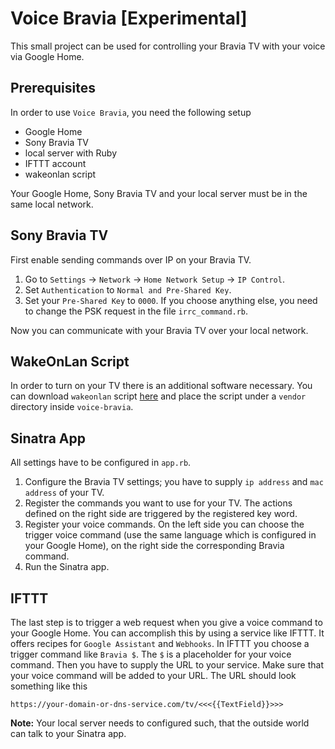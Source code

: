 # Voice Bravia [Experimental]

This small project can be used for controlling your Bravia TV with your voice via Google Home.

## Prerequisites

In order to use `Voice Bravia`, you need the following setup

- Google Home
- Sony Bravia TV
- local server with Ruby
- IFTTT account
- wakeonlan script

Your Google Home, Sony Bravia TV and your local server must be in the same local network.

## Sony Bravia TV

First enable sending commands over IP on your Bravia TV.  

1. Go to `Settings` → `Network` → `Home Network Setup` → `IP Control`.
2. Set `Authentication` to `Normal and Pre-Shared Key`.
3. Set your `Pre-Shared Key` to `0000`. If you choose anything else, you need to change the PSK request in the file `irrc_command.rb`.

Now you can communicate with your Bravia TV over your local network.

## WakeOnLan Script

In order to turn on your TV there is an additional software necessary. You can download `wakeonlan` script [here](http://github.com/jpoliv/wakeonlan) and place the script under a `vendor` directory inside `voice-bravia`.

## Sinatra App

All settings have to be configured in `app.rb`.

1. Configure the Bravia TV settings; you have to supply `ip address` and `mac address` of your TV.
2. Register the commands you want to use for your TV. The actions defined on the right side are triggered by the registered key word.
3. Register your voice commands. On the left side you can choose the trigger voice command (use the same language which is configured in your Google Home), on the right side the corresponding Bravia command.
4. Run the Sinatra app.

## IFTTT

The last step is to trigger a web request when you give a voice command to your Google Home.
You can accomplish this by using a service like IFTTT. It offers recipes for `Google Assistant` and `Webhooks`. In IFTTT you choose a trigger command like `Bravia $`. The `$` is a placeholder for your voice command.
Then you have to supply the URL to your service. Make sure that your voice command will be added to your URL.
The URL should look something like this

```
https://your-domain-or-dns-service.com/tv/<<<{{TextField}}>>>
```

__Note:__ Your local server needs to configured such, that the outside world can talk to your Sinatra app.
